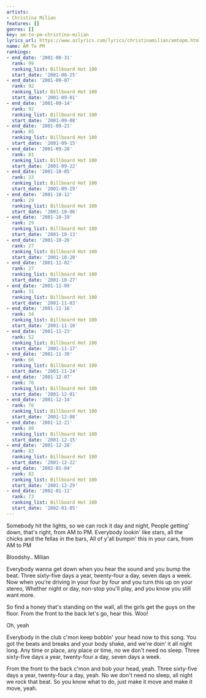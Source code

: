 ```yaml
---
artists:
- Christina Milian
features: []
genres: []
key: am-to-pm-christina-milian
lyrics_url: https://www.azlyrics.com/lyrics/christinamilian/amtopm.html
name: AM To PM
rankings:
- end_date: '2001-08-31'
  rank: 99
  ranking_list: Billboard Hot 100
  start_date: '2001-08-25'
- end_date: '2001-09-07'
  rank: 92
  ranking_list: Billboard Hot 100
  start_date: '2001-09-01'
- end_date: '2001-09-14'
  rank: 92
  ranking_list: Billboard Hot 100
  start_date: '2001-09-08'
- end_date: '2001-09-21'
  rank: 85
  ranking_list: Billboard Hot 100
  start_date: '2001-09-15'
- end_date: '2001-09-28'
  rank: 81
  ranking_list: Billboard Hot 100
  start_date: '2001-09-22'
- end_date: '2001-10-05'
  rank: 33
  ranking_list: Billboard Hot 100
  start_date: '2001-09-29'
- end_date: '2001-10-12'
  rank: 29
  ranking_list: Billboard Hot 100
  start_date: '2001-10-06'
- end_date: '2001-10-19'
  rank: 29
  ranking_list: Billboard Hot 100
  start_date: '2001-10-13'
- end_date: '2001-10-26'
  rank: 27
  ranking_list: Billboard Hot 100
  start_date: '2001-10-20'
- end_date: '2001-11-02'
  rank: 27
  ranking_list: Billboard Hot 100
  start_date: '2001-10-27'
- end_date: '2001-11-09'
  rank: 31
  ranking_list: Billboard Hot 100
  start_date: '2001-11-03'
- end_date: '2001-11-16'
  rank: 34
  ranking_list: Billboard Hot 100
  start_date: '2001-11-10'
- end_date: '2001-11-23'
  rank: 52
  ranking_list: Billboard Hot 100
  start_date: '2001-11-17'
- end_date: '2001-11-30'
  rank: 66
  ranking_list: Billboard Hot 100
  start_date: '2001-11-24'
- end_date: '2001-12-07'
  rank: 76
  ranking_list: Billboard Hot 100
  start_date: '2001-12-01'
- end_date: '2001-12-14'
  rank: 76
  ranking_list: Billboard Hot 100
  start_date: '2001-12-08'
- end_date: '2001-12-21'
  rank: 80
  ranking_list: Billboard Hot 100
  start_date: '2001-12-15'
- end_date: '2001-12-28'
  rank: 83
  ranking_list: Billboard Hot 100
  start_date: '2001-12-22'
- end_date: '2002-01-04'
  rank: 82
  ranking_list: Billboard Hot 100
  start_date: '2001-12-29'
- end_date: '2002-01-11'
  rank: 73
  ranking_list: Billboard Hot 100
  start_date: '2002-01-05'
---
```


Somebody hit the lights, so we can rock it day and night,
People getting' down, that's right, from AM to PM.
Everybody lookin' like stars, all the chicks and the fellas in the bars,
All of y'all bumpin' this in your cars, from AM to PM

Bloodshy.. Milian


Everybody wanna get down when you hear the sound and you bump the beat.
Three sixty-five days a year, twenty-four a day, seven days a week.
Now when you're driving in your four by four and you turn this up on your stereo,
Whether night or day, non-stop you'll play, and you know you still want more.


So find a honey that's standing on the wall, all the girls get the guys on the floor.
From the front to the back let's go, hear this. Woo!



Oh, yeah


Everybody in the club c'mon keep bobbin' your head now to this song.
You got the beats and breaks and your body shake, and we're doin' it all night long.
Any time or place, any place or time, no we don't need no sleep.
Three sixty-five days a year, twenty-four a day, seven days a week.

From the front to the back c'mon and bob your head, yeah.
Three sixty-five days a year, twenty-four a day, yeah.
No we don't need no sleep, all night we rock that beat.
So you know what to do, just make it move and make it move, yeah.

